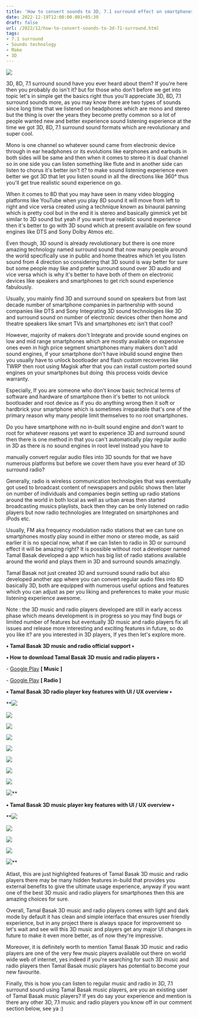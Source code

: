 ```yaml
---
title: 'How to convert sounds to 3D, 7.1 surround effect on smartphones.'
date: 2022-12-19T12:00:00.001+05:30
draft: false
url: /2022/12/how-to-convert-sounds-to-3d-71-surround.html
tags: 
- 7.1 surround
- Sounds technology
- Make
- 3D
---
```


 [![](https://lh3.googleusercontent.com/-pq9ahQA5NT0/Y6CnAa9Z6hI/AAAAAAAAP1g/QNnvuR_y7Okhx0xKY1ElYwjIBRYu-Nf5wCNcBGAsYHQ/s1600/1671472892645795-0.png)](https://lh3.googleusercontent.com/-pq9ahQA5NT0/Y6CnAa9Z6hI/AAAAAAAAP1g/QNnvuR_y7Okhx0xKY1ElYwjIBRYu-Nf5wCNcBGAsYHQ/s1600/1671472892645795-0.png) 

  

3D, 8D, 7.1 surround sound have you ever heard about them? If you're here then you probably do isn't it? but for those who don't before we get into topic let's in simple get the basics right thus you'll appreciate 3D, 8D, 7.1 surround sounds more, as you may know there are two types of sounds since long time that we listened on headphones which are mono and stereo but the thing is over the years they become pretty common so a lot of people wanted new and better experience sound listening experience at the time we got 3D, 8D, 7.1 surround sound formats which are revolutionary and super cool.

  

Mono is one channel so whatever sound came from electronic device through in ear headphones or its evolutions like earphones and earbuds in both sides will be same and then when it comes to stereo it is dual channel so in one side you can listen something like flute and in another side can listen to chorus it's better isn't it? to make sound listening experience even better we got 3D that let you listen sound in all the directions like 360° thus you'll get true realistic sound experience on go.

  

When it comes to 8D that you may have seen in many video blogging platforms like YouTube when you play 8D sound it will move from left to right and vice versa created using a technique known as binaural panning which is pretty cool but in the end it is stereo and basically gimmick yet bit similar to 3D sound but yeah if you want true realistic sound experience then it's better to go with 3D sound which at present available on few sound engines like DTS and Sony Dolby Atmos etc.

  

Even though, 3D sound is already revolutionary but there is one more amazing technology named surround sound that now many people around the world specifically use in public and home theatres which let you listen sound from 4 direction so considering that 3D sound is way better for sure but some people may like and prefer surround sound over 3D audio and vice versa which is why it's better to have both of them on electronic devices like speakers and smartphones to get rich sound experience fabulously.

  

Usually, you mainly find 3D and surround sound on speakers but from last decade number of smartphone companies in partnership with sound companies like DTS and Sony Integrating 3D sound technologies like 3D and surround sound on number of electronic devices other then home and theatre speakers like smart TVs and smartphones etc isn't that cool? 

  

However, majority of makers don't Integrate and provide sound engines on low and mid range smartphones which are mostly available on expensive ones even in high price segment smartphones many makers don't add sound engines, if your smartphone don't have inbuild sound engine then you usually have to unlock bootloader and flash custom recoveries like TWRP then root using Magisk after that you can install custom ported sound engines on your smartphones but doing  this process voids device warranty.

  

Especially, If you are someone who don't know basic technical terms of software and hardware of smartphone then it's better to not unlock bootloader and root device as if you do anything wrong then it soft or hardbrick your smartphone which is sometimes irreparable that's one of the primary reason why many people limit themselves to no root smartphones.

  

Do you have smartphone with no in-built sound engine and don't want to root for whatever reasons yet want to experience 3D and surround sound then there is one method in that you can't automatically play regular audio in 3D as there is no sound engines in root level instead you have to 

manually convert regular audio files into 3D sounds for that we have numerous platforms but before we cover them have you ever heard of 3D surround radio?  

  

Generally, radio is wireless communication technologies that was eventually got used to broadcast content of newspapers and public shows then later on number of individuals and companies begin setting up radio stations around the world in both local as well as urban areas then started broadcasting musics playlists, back then they can be only listened on radio players but now radio technologies are Integrated on smartphones and iPods etc.

  

Usually, FM aka frequency modulation radio stations that we can tune on smartphones mostly play sound in either mono or stereo mode, as said earlier it is no special now, what if we can listen to radio in 3D or surround effect it will be amazing right? It is possible without root a developer named Tamal Basak developed a app which has big list of radio stations available around the world and plays them in 3D and surround sounds amazingly.

  

Tamal Basak not just created 3D and surround sound radio but also developed another app where you can convert regular audio files into 8D basically 3D, both are equipped with numerous useful options and features which you can adjust as per you liking and preferences to make your music listening experience awesome.

  

Note : the 3D music and radio players developed are still in early access phase which means development is in progress so you may find bugs or limited number of features but eventually 3D music and radio players fix all issues and release more interesting and exciting features in future, so do you like it? are you interested in 3D players, If yes then let's explore more.

  

**• Tamal Basak 3D music and radio official support •**

**• How to download Tamal Basak 3D music and radio players •**

\- [Google Play](https://play.google.com/store/apps/details?id=com.tamalbasak.musicplayer3d&hl=en_US&gl=US&referrer=utm_source=google&utm_medium=organic&utm_term=3d+7.1+player+tamal+basak&pcampaignid=APPU_1_fr-hY-HVDNDn5NoPh7aviAo) **\[ Music \]**

\- [Google Play](https://play.google.com/store/apps/details?id=com.tamalbasak.internetradio&hl=en_US&gl=US&referrer=utm_source=google&utm_medium=organic&utm_term=3d+7.1+player+tamal+basak&pcampaignid=APPU_1_fr-hY-HVDNDn5NoPh7aviAo) **\[ Radio \]**

**• Tamal Basak 3D radio player key features with UI / UX overview •**

 **[![](https://lh3.googleusercontent.com/-hVMt6ICrKHI/Y6HFKoQRvQI/AAAAAAAAP2c/24H2_Y0JMgAEuy9Ry7nbkh2g78uPbl__gCNcBGAsYHQ/s1600/1671546148870665-0.png)](https://lh3.googleusercontent.com/-hVMt6ICrKHI/Y6HFKoQRvQI/AAAAAAAAP2c/24H2_Y0JMgAEuy9Ry7nbkh2g78uPbl__gCNcBGAsYHQ/s1600/1671546148870665-0.png) 

 [![](https://lh3.googleusercontent.com/-AepUeMp7w6I/Y6HFJcb-VHI/AAAAAAAAP2Y/nlbv1rHX3M4HuhzyaW_BFxLKDmYG0NKCQCNcBGAsYHQ/s1600/1671546143163994-1.png)](https://lh3.googleusercontent.com/-AepUeMp7w6I/Y6HFJcb-VHI/AAAAAAAAP2Y/nlbv1rHX3M4HuhzyaW_BFxLKDmYG0NKCQCNcBGAsYHQ/s1600/1671546143163994-1.png) 

 [![](https://lh3.googleusercontent.com/-iI16gEcoSHU/Y6HFIAX4ZuI/AAAAAAAAP2U/q89HUbUqh5ctV9_io8PSCJDXaMgdyAZCwCNcBGAsYHQ/s1600/1671546139106021-2.png)](https://lh3.googleusercontent.com/-iI16gEcoSHU/Y6HFIAX4ZuI/AAAAAAAAP2U/q89HUbUqh5ctV9_io8PSCJDXaMgdyAZCwCNcBGAsYHQ/s1600/1671546139106021-2.png) 

 [![](https://lh3.googleusercontent.com/-OciqqQzeVIU/Y6HFHF83B3I/AAAAAAAAP2Q/leYUu0UAc1QFZl0684FjD_ni4GgPdrjXgCNcBGAsYHQ/s1600/1671546132697502-3.png)](https://lh3.googleusercontent.com/-OciqqQzeVIU/Y6HFHF83B3I/AAAAAAAAP2Q/leYUu0UAc1QFZl0684FjD_ni4GgPdrjXgCNcBGAsYHQ/s1600/1671546132697502-3.png) 

 [![](https://lh3.googleusercontent.com/-U256cDkLP54/Y6HFFeawgpI/AAAAAAAAP2M/88ycv1P9u8oBaKfqN53E0HnxZMoPMwPYgCNcBGAsYHQ/s1600/1671546128978648-4.png)](https://lh3.googleusercontent.com/-U256cDkLP54/Y6HFFeawgpI/AAAAAAAAP2M/88ycv1P9u8oBaKfqN53E0HnxZMoPMwPYgCNcBGAsYHQ/s1600/1671546128978648-4.png) 

 [![](https://lh3.googleusercontent.com/-o1zZ8Lz0lIc/Y6HFEeF9_ZI/AAAAAAAAP2I/4lguVuO2psIdHJfLpRMsVtjOMRKlWJhWQCNcBGAsYHQ/s1600/1671546123598900-5.png)](https://lh3.googleusercontent.com/-o1zZ8Lz0lIc/Y6HFEeF9_ZI/AAAAAAAAP2I/4lguVuO2psIdHJfLpRMsVtjOMRKlWJhWQCNcBGAsYHQ/s1600/1671546123598900-5.png) 

 [![](https://lh3.googleusercontent.com/-pE3pZafDswc/Y6HFDC7ec_I/AAAAAAAAP2E/PXhbla7y33gBi7T4lXRnFyLWcX-M8xivgCNcBGAsYHQ/s1600/1671546120011225-6.png)](https://lh3.googleusercontent.com/-pE3pZafDswc/Y6HFDC7ec_I/AAAAAAAAP2E/PXhbla7y33gBi7T4lXRnFyLWcX-M8xivgCNcBGAsYHQ/s1600/1671546120011225-6.png) 

 [![](https://lh3.googleusercontent.com/-sBScrxPgXaU/Y6HFCOqLbFI/AAAAAAAAP2A/dboe9DmpO2436pCuv8vwWEiVIhZ-yGJNQCNcBGAsYHQ/s1600/1671546114598752-7.png)](https://lh3.googleusercontent.com/-sBScrxPgXaU/Y6HFCOqLbFI/AAAAAAAAP2A/dboe9DmpO2436pCuv8vwWEiVIhZ-yGJNQCNcBGAsYHQ/s1600/1671546114598752-7.png) 

 [![](https://lh3.googleusercontent.com/-Z3BHDb_9GRE/Y6HFA6r-oSI/AAAAAAAAP18/PrctMswPnqkmpOQLNctaaiPdrqp4f0TiQCNcBGAsYHQ/s1600/1671546110049639-8.png)](https://lh3.googleusercontent.com/-Z3BHDb_9GRE/Y6HFA6r-oSI/AAAAAAAAP18/PrctMswPnqkmpOQLNctaaiPdrqp4f0TiQCNcBGAsYHQ/s1600/1671546110049639-8.png)** 

**• Tamal Basak 3D music player key features with UI / UX overview •**

 **[![](https://lh3.googleusercontent.com/-kCia1vnL0ZQ/Y6HE_tCtS7I/AAAAAAAAP14/Oerf6nXcWbk6TiNk7DLCe7KB4bAZ3vRAwCNcBGAsYHQ/s1600/1671546105903732-9.png)](https://lh3.googleusercontent.com/-kCia1vnL0ZQ/Y6HE_tCtS7I/AAAAAAAAP14/Oerf6nXcWbk6TiNk7DLCe7KB4bAZ3vRAwCNcBGAsYHQ/s1600/1671546105903732-9.png) 

 [![](https://lh3.googleusercontent.com/-NjRdCZjiTl4/Y6HE-n_hH4I/AAAAAAAAP10/1JNRq-jLN1wpHKPmUdzvwlLm_7pnaCPRgCNcBGAsYHQ/s1600/1671546098372738-10.png)](https://lh3.googleusercontent.com/-NjRdCZjiTl4/Y6HE-n_hH4I/AAAAAAAAP10/1JNRq-jLN1wpHKPmUdzvwlLm_7pnaCPRgCNcBGAsYHQ/s1600/1671546098372738-10.png) 

 [![](https://lh3.googleusercontent.com/-52uh1EHaUn4/Y6HE84C6YlI/AAAAAAAAP1w/Xy4sXBLEm_swtWGFxFMgNEaVFmwwdC9DgCNcBGAsYHQ/s1600/1671546092199760-11.png)](https://lh3.googleusercontent.com/-52uh1EHaUn4/Y6HE84C6YlI/AAAAAAAAP1w/Xy4sXBLEm_swtWGFxFMgNEaVFmwwdC9DgCNcBGAsYHQ/s1600/1671546092199760-11.png) 

 [![](https://lh3.googleusercontent.com/-NWT2OwyOCTM/Y6HE7OHtP8I/AAAAAAAAP1s/vM8s3Fm3q8cgS5oLZVQOZxv7kAV8953lACNcBGAsYHQ/s1600/1671546088301837-12.png)](https://lh3.googleusercontent.com/-NWT2OwyOCTM/Y6HE7OHtP8I/AAAAAAAAP1s/vM8s3Fm3q8cgS5oLZVQOZxv7kAV8953lACNcBGAsYHQ/s1600/1671546088301837-12.png) 

 [![](https://lh3.googleusercontent.com/-7iOpj5MTWm4/Y6HE6VJyhhI/AAAAAAAAP1o/A9h9HJxQClUMtZXrf1vY1cIs4dfd6msGwCNcBGAsYHQ/s1600/1671546084204170-13.png)](https://lh3.googleusercontent.com/-7iOpj5MTWm4/Y6HE6VJyhhI/AAAAAAAAP1o/A9h9HJxQClUMtZXrf1vY1cIs4dfd6msGwCNcBGAsYHQ/s1600/1671546084204170-13.png)** 

Atlast, this are just highlighted features of Tamal Basak 3D music and radio players there may be many hidden features in-build that provides you external benefits to give the ultimate usage experience, anyway if you want one of the best 3D music and radio players for smartphones then this are amazing choices for sure.  

  

Overall, Tamal Basak 3D music and radio players comes with light and dark mode by default it has clean and simple interface that ensures user friendly experience, but in any project there is always space for improvement so let's wait and see will this 3D music and players get any major UI changes in future to make it even more better, as of now they're impressive.

  

Moreover, it is definitely worth to mention Tamal Basak 3D music and radio players are one of the very few music players available out there on world wide web of internet, yes indeed if you're searching for such 3D music and radio players then Tamal Basak music players has potential to become your new favourite.

  

Finally, this is how you can listen to regular music and radio in 3D, 7.1 surround sound using Tamal Basak music players, are you an existing user of Tamal Basak music players? If yes do say your experience and mention is there any other 3D, 7.1 music and radio players you know off in our comment section below, see ya :)